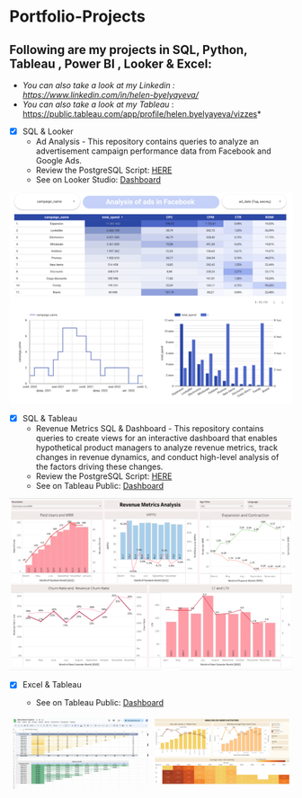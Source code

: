 # Portfolio-Projects
## Following are my projects in SQL, Python, Tableau , Power BI , Looker & Excel:
- *You can also take a look at my Linkedin : https://www.linkedin.com/in/helen-byelyayeva/*
- *You can also take a look at my Tableau* : https://public.tableau.com/app/profile/helen.byelyayeva/vizzes*

- [x] SQL & Looker  
    - Ad Analysis - This repository contains queries to analyze an advertisement campaign performance data from Facebook and Google Ads.
    - Review the PostgreSQL Script: [HERE](https://github.com/helenbyelyayeva/Portfolio-Projects/tree/main/SQL/Ads%20Analysis)
    - See on Looker Studio: [Dashboard](https://lookerstudio.google.com/reporting/42d32555-8941-456e-a257-3428a5dbde40)

![Dashboard Screenshot](visuals/facebook.png)

- [x] SQL & Tableau
    - Revenue Metrics SQL & Dashboard - This repository contains queries to create views for an interactive dashboard that enables hypothetical product managers to analyze revenue metrics, track changes in revenue dynamics, and conduct high-level analysis of the factors driving these changes.
    - Review the PostgreSQL Script: [HERE](https://github.com/helenbyelyayeva/Portfolio-Projects/tree/main/SQL/Revenue%20Metric%20Analysis)
    - See on Tableau Public: [Dashboard](https://public.tableau.com/views/Book1-Revenue2/Dashboard2?:language=en-US&:sid=&:display_count=n&:origin=viz_share_link)

![Dashboard Screenshot](visuals/metrics.png)

- [x] Excel & Tableau

    - See on Tableau Public: [Dashboard](https://public.tableau.com/views/HW3_16918577306690/Dashboard2?:language=en-US&:sid=&:display_count=n&:origin=viz_share_link)




<div style="display: flex;">
    <div style="flex: 50%; padding: 5px;">
        <img src="visuals/game.png" alt="Dashboard Screenshot 1" style="width: 100%;">
    </div>
    <div style="flex: 50%; padding: 5px;">
        <img src="visuals/game-2.png" alt="Dashboard Screenshot 2" style="width: 100%;">
    </div>
</div>